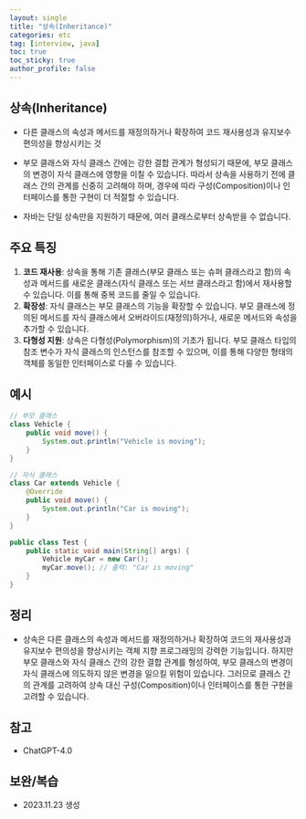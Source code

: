 ```yaml
---
layout: single
title: "상속(Inheritance)"
categories: etc
tag: [interview, java]
toc: true
toc_sticky: true
author_profile: false
---
```

## 상속(Inheritance)

* 다른 클래스의 속성과 메서드를 재정의하거나 확장하여 코드 재사용성과 유지보수 편의성을 향상시키는 것

* 부모 클래스와 자식 클래스 간에는 강한 결합 관계가 형성되기 때문에, 부모 클래스의 변경이 자식 클래스에 영향을 미칠 수 있습니다. 따라서 상속을 사용하기 전에 클래스 간의 관계를 신중히 고려해야 하며, 경우에 따라 구성(Composition)이나 인터페이스를 통한 구현이 더 적절할 수 있습니다.

* 자바는 단일 상속만을 지원하기 때문에, 여러 클래스로부터 상속받을 수 없습니다.

  

## 주요 특징

1. **코드 재사용**: 상속을 통해 기존 클래스(부모 클래스 또는 슈퍼 클래스라고 함)의 속성과 메서드를 새로운 클래스(자식 클래스 또는 서브 클래스라고 함)에서 재사용할 수 있습니다. 이를 통해 중복 코드를 줄일 수 있습니다.
2. **확장성**: 자식 클래스는 부모 클래스의 기능을 확장할 수 있습니다. 부모 클래스에 정의된 메서드를 자식 클래스에서 오버라이드(재정의)하거나, 새로운 메서드와 속성을 추가할 수 있습니다.
3. **다형성 지원**: 상속은 다형성(Polymorphism)의 기초가 됩니다. 부모 클래스 타입의 참조 변수가 자식 클래스의 인스턴스를 참조할 수 있으며, 이를 통해 다양한 형태의 객체를 동일한 인터페이스로 다룰 수 있습니다.



## 예시

```java
// 부모 클래스
class Vehicle {
    public void move() {
        System.out.println("Vehicle is moving");
    }
}

// 자식 클래스
class Car extends Vehicle {
    @Override
    public void move() {
        System.out.println("Car is moving");
    }
}

public class Test {
    public static void main(String[] args) {
        Vehicle myCar = new Car();
        myCar.move(); // 출력: "Car is moving"
    }
}
```



## 정리

* 상속은 다른 클래스의 속성과 메서드를 재정의하거나 확장하여 코드의 재사용성과 유지보수 편의성을 향상시키는 객체 지향 프로그래밍의 강력한 기능입니다. 하지만 부모 클래스와 자식 클래스 간의 강한 결합 관계를 형성하여, 부모 클래스의 변경이 자식 클래스에 의도하지 않은 변경을 일으킬 위험이 있습니다. 그러므로 클래스 간의 관계를 고려하여 상속 대신 구성(Composition)이나 인터페이스를 통한 구현을 고려할 수 있습니다.



## 참고

* ChatGPT-4.0



## 보완/복습

* 2023.11.23 생성

